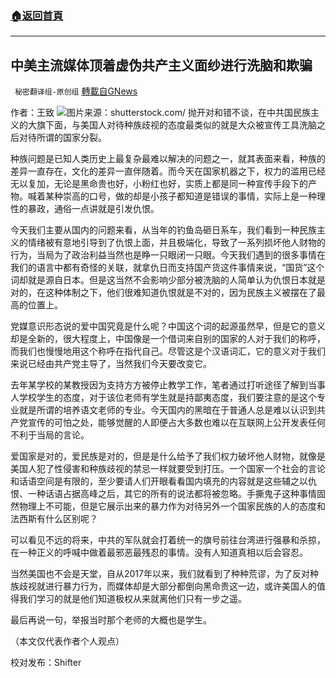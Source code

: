 ###  [:house:返回首頁](https://github.com/ourhimalayas/txt)
---


## 中美主流媒体顶着虚伪共产主义面纱进行洗脑和欺骗
` 秘密翻译组-原创组` [轉載自GNews](https://gnews.org/zh-hans/1607896/)

作者：王致
![](https://assets.gnews.org/wp-content/uploads/2021/10/Screen-Shot-2021-10-21-at-5.08.52-AM.png)图片来源：shutterstock.com/
抛开对和错不谈，在中共国民族主义的大旗下面，与美国人对待种族歧视的态度最类似的就是大众被宣传工具洗脑之后对待所谓的国家分裂。

种族问题是已知人类历史上最复杂最难以解决的问题之一，就其表面来看，种族的差异一直存在，文化的差异一直伴随着。而今天在国家机器之下，权力的滥用已经无以复加，无论是黑命贵也好，小粉红也好，实质上都是同一种宣传手段下的产物。喊着某种崇高的口号，做的却是小孩子都知道是错误的事情，实际上是一种理性的暴政，通俗一点讲就是引发仇恨。

今天我们主要从国内的问题来看，从当年的钓鱼岛砸日系车，我们看到一种民族主义的情绪被有意地引导到了仇恨上面，并且极端化，导致了一系列损坏他人财物的行为，当局为了政治利益当然也是睁一只眼闭一只眼。今天我们遇到的很多事情在我们的语言中都有奇怪的关联，就拿仇日而支持国产货这件事情来说，“国货”这个词却就是源自日本。但是这当然不会影响少部分被洗脑的人简单认为仇恨日本就是对的，在这种体制之下，他们很难知道仇恨就是不对的，因为民族主义被摆在了最高的位置上。

党媒意识形态说的爱中国究竟是什么呢？中国这个词的起源虽然早，但是它的意义却是全新的，很大程度上，中国像是一个借词来自别的国家的人对于我们的称呼，而我们也慢慢地用这个称呼在指代自己。尽管这是个汉语词汇，它的意义对于我们来说已经由共产党主导了，当然我们今天要改变它。

去年某学校的某教授因为支持方方被停止教学工作，笔者通过打听途径了解到当事人学校学生的态度，对于该位老师有学生就是持鄙夷态度，我们要注意的是这个专业就是所谓的培养语文老师的专业。今天国内的黑暗在于普通人总是难以认识到共产党宣传的可怕之处，能够觉醒的人即便占大多数也难以在互联网上公开发表任何不利于当局的言论。

爱国家是对的，爱民族是对的，但是是什么给予了我们权力破坏他人财物，就像是美国人犯了性侵害和种族歧视的禁忌一样就要受到打压。一个国家一个社会的言论和话语空间是有限的，至少要请人们开眼看看国内填充的内容就是这些辅之以仇恨、一种话语占据高峰之后，其它的所有的说法都将被忽略。手撕鬼子这种事情固然物理上不可能，但是它展示出来的暴力作为对待另外一个国家民族的人的态度和法西斯有什么区别呢？

可以看见不远的将来，中共的军队就会打着统一的旗号前往台湾进行强暴和杀掠，在一种正义的呼喊中做着最邪恶最残忍的事情。没有人知道真相以后会容忍。

当然美国也不会是天堂，自从2017年以来，我们就看到了种种荒谬，为了反对种族歧视就进行暴力行为，而媒体却是大部分都倒向黑命贵这一边，或许美国人的值得我们学习的就是他们知道极权从来就离他们只有一步之遥。

最后再说一句，举报当时那个老师的大概也是学生。

（本文仅代表作者个人观点）

校对发布：Shifter
